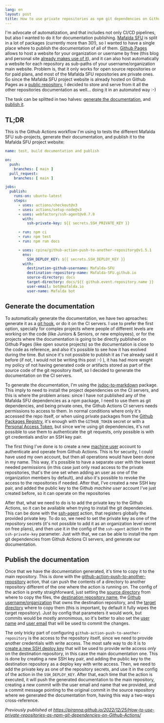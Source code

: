 ```yaml
---
lang: en
layout: post
title: How to use private repositories as npm git dependencies on Github Actions
---
```


I'm advocate of automatization, and that includes not only CI/CD pipelines, but
also I wanted to do it for documentation publishing.
[Mafalda SFU](https://mafalda.io/) is split in a lot of packages (currently more
than 30!), so I wanted to have a single place where to publish the documentation
of all of them. [Github Pages](https://pages.github.com/) allows to host a
website for your organization or username by free (this blog and personal site
[already makes use of it](https://github.com/piranna/piranna.github.io)), and it
can also host automatically a website for each repository as sub-paths of your
username/organization main website. Problem is, that it only works for open
source repositories or for paid plans, and most of the Mafalda SFU repositories
are private ones. So since the Mafalda SFU project website is already hosted on
Github Pages as a
[public repository](https://github.com/Mafalda-SFU/Mafalda-SFU.github.io), I
decided to store and serve from it all the other repositories documentation as
well... doing it in an automated way :-)

The task can be splitted in two halves:
[generate the documentation](#generate-the-documentation), and
[publish it](#publish-the-documentation).

## TL;DR

This is the Github Actions workflow I'm using to tests the different Mafalda
SFU sub-projects, generate their documentation, and publish it to the Mafalda
SFU project website:

```yaml
name: test, build documentation and publish

on:
  push:
    branches: [ main ]
  pull_request:
    branches: [ main ]

jobs:
  publish:
    runs-on: ubuntu-latest
    steps:
      - uses: actions/checkout@v3
      - uses: actions/setup-node@v3
      - uses: webfactory/ssh-agent@v0.7.0
        with:
          ssh-private-key: ${{ secrets.SSH_PRIVATE_KEY }}

      - run: npm ci
      - run: npm test
      - run: npm run docs

      - uses: cpina/github-action-push-to-another-repository@v1.5.1
        env:
          SSH_DEPLOY_KEY: ${{ secrets.SSH_DEPLOY_KEY }}
        with:
          destination-github-username: Mafalda-SFU
          destination-repository-name: Mafalda-SFU.github.io
          source-directory: docs
          target-directory: docs/${{ github.event.repository.name }}
          user-email: bot@mafalda.io
          user-name: Mafalda bot
```

## Generate the documentation

To automatically generate the documentation, we have two aproaches: generate it
as a [git hook](https://git-scm.com/book/en/v2/Customizing-Git-Git-Hooks), or do
it on the CI servers. I use to prefer the first option, specially for complex
projects where people of different levels are working on the code (like Juniors
& Seniors, or new employees), or for the projects where the documentation is
going to be directly published on Github Pages (like open source projects) so
the documentation is close to the code as reference, and also it's possible to
see how it has evolved during the time. But since it's not possible to publish
it as I've already said it before (if not, I would not be writing this post
:-) ), it has had more weight my policy of not having generated code or
artifacts stored as part of the source code of the git repository itself, so I
decided to generate the documentation on the CI servers.

To generate the documentation, I'm using the
[jsdoc-to-markdown](https://github.com/jsdoc2md/jsdoc-to-markdown) package. This
imply to need to install the project dependencies on the CI servers, and this is
where the problem arises: since I have not published any of the Mafalda SFU
dependencies as a npm package, I need to use them as git dependencies, and being
private ones, the Github Actions CI servers needs permissions to access to them.
In normal conditions where only it's accessed the repo itself, or when using
private packages from the
[Github Packages Registry](https://github.com/features/packages), it's enough
with the `GITHUB_TOKEN` secret or with a
[Personal Access Token](https://docs.github.com/en/authentication/keeping-your-account-and-data-secure/creating-a-personal-access-token),
but since we're using git dependencies, it's not possible to use them to
authenticate the git requests, only possible is with git credentials and/or an
SSH key pair.

The first thing I've done is to create a new
[machine user](https://docs.github.com/en/developers/overview/managing-deploy-keys#machine-users)
account to authenticate and operate from Github Actions. This is for security, I
could have used my own account, but then all operations would have been done in
my name. This way, it's possible to have a separate user with the lowest needed
permissions (in this case just only read access to the private repositories,
that's the one set when adding an user as one of the organization members by
default), and also it's possible to revoke the access to the repositories if
needed. After that, I've created a new SSH key pair, and added the public key to
the Github *machine user* account I've just created before, so it can operate on
the repositories

After that, what we need to do is to add the private key to the Github Actions,
so it can be available when trying to install the git dependencies. This can be
done with the [ssh-agent](https://github.com/webfactory/ssh-agent) action, that
registers globally the provided private key. To do so, we need to set the
private key as one of the repository secrets (it's not possible to add it as an
organization level secret on free plans), and then use it in the config of the
`ssh-agent` action in the `ssh-private-key` parameter. Just with that, we can be
able to install the npm git dependencies from Github Actions CI servers, and
generate our documentation.

## Publish the documentation

Once that we have the documentation generated, it's time to copy it to the main
repository. This is done with the
[github-action-push-to-another-repository](https://cpina.github.io/push-to-another-repository-docs/)
action, that can push the contents of a directory to another repository
different of the one where the action is running on. The config of the action is
pretty straighforward, just setting the
[source directory](https://cpina.github.io/push-to-another-repository-docs/configuration.html#source-directory)
from where to copy the files, the
[destination repository name](https://cpina.github.io/push-to-another-repository-docs/configuration.html#destination-repository-name),
the
[Github username/organization](https://cpina.github.io/push-to-another-repository-docs/configuration.html#destination-github-username)
that owns the destination repository, and the
[target directory](https://cpina.github.io/push-to-another-repository-docs/configuration.html#target-directory-optional)
where to copy them (this is important, by default it fully wipes the target
repository). Just by config that parameters it would work, but commits would be
mostly annonimous, so it's better to also set the
[user name](https://cpina.github.io/push-to-another-repository-docs/configuration.html#user-name-optional)
and
[user email](https://cpina.github.io/push-to-another-repository-docs/configuration.html#user-email-optional)
that will be used to commit the changes.

The only tricky part of configuring `github-action-push-to-another-repository`
is the access to the repository itself, since we need to provide another
credentials with write access. The most safe way to do it is to
[create a new SSH deploy key](https://cpina.github.io/push-to-another-repository-docs/setup-using-ssh-deploy-keys.html#setup-ssh-deploy-keys)
that will be used to provide write access *only* on the destination repository,
in this case the main documentation one. This is done by creating a new SSH key
pair, and adding the public key to the destination repository as a deploy key
with write access. Then, we need to add the private key as one of the repository
secrets, and use it in the config of the action in the `SSH_DEPLOY_KEY`. After
that, each time that the action is executed, it will push the generated
documentation to the main repository, creating a new commit with the user email
and name that we provided, and a commit message pointing to the original commit
in the source repository where we generated the documentation from, having this
way a two-ways cross-reference.

*Previously published at <https://piranna.github.io/2022/12/25/How-to-use-private-repositories-as-npm-git-dependencies-on-Github-Actions/>*
